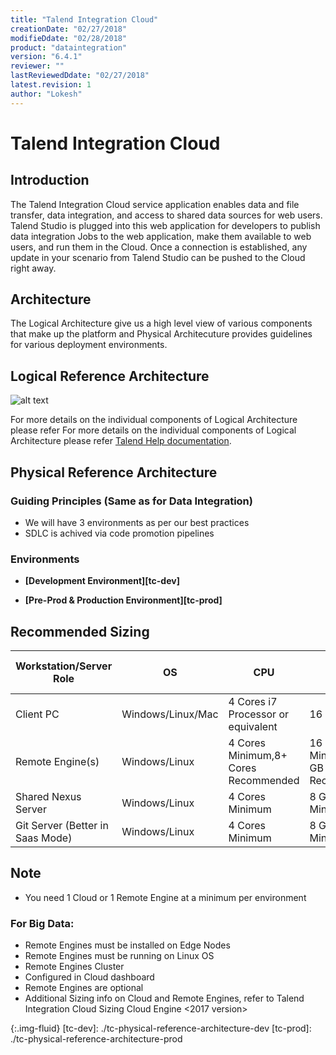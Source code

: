 ```yaml
---
title: "Talend Integration Cloud"
creationDate: "02/27/2018"
modifieDdate: "02/28/2018"
product: "dataintegration"
version: "6.4.1"
reviewer: ""
lastReviewedDdate: "02/27/2018"
latest.revision: 1
author: "Lokesh"
---
```

# Talend Integration Cloud

## Introduction

The Talend Integration Cloud service application enables data and file transfer, data integration, and access to shared data sources for web users. Talend Studio is plugged into this web application for developers to publish data integration Jobs to the web application, make them available to web users, and run them in the Cloud. Once a connection is established, any update in your scenario from Talend Studio can be pushed to the Cloud right away.

## Architecture

The Logical Architecture give us a high level view of various components that make up the platform and Physical Architecuture provides guidelines for various deployment environments.

## Logical Reference Architecture

![alt text][Logical Architecture]

For more details on the individual components of Logical Architecture please refer For more details on the individual components of Logical Architecture please refer <a href="https://help.talend.com/reader/xMKe8U4ggRRAlmi97fpXxg/AUsVGExbYMAX_kDGRskD6w" target="_blank">Talend Help documentation</a>.

## Physical Reference Architecture

### Guiding Principles (Same as for Data Integration)
- We will have 3 environments as per our best practices
- SDLC is achived via code promotion pipelines

### Environments

- **[Development Environment][tc-dev]**

- **[Pre-Prod & Production Environment][tc-prod]**


## Recommended Sizing

Workstation/Server Role|OS|CPU|RAM|SSD Disk Size
--- | --- | --- | --- | ---
Client PC|Windows/Linux/Mac|4 Cores i7 Processor or equivalent|16 GB|500 GB
Remote Engine(s)|Windows/Linux|4 Cores Minimum,8+ Cores Recommended|16 GB RAM Minimum,128 GB Recommended|300+ GB
Shared Nexus Server|Windows/Linux|4 Cores Minimum|8 GB RAM Minimum|300+ GB
Git Server (Better in Saas Mode)|Windows/Linux|4 Cores Minimum|8 GB RAM Minimum|50+ GB

## Note
- You need 1 Cloud or 1 Remote Engine at a minimum per environment

### For Big Data:
- Remote Engines must be installed on Edge Nodes
- Remote Engines must be running on Linux OS
- Remote Engines Cluster
- Configured in Cloud dashboard
- Remote Engines are optional
- Additional Sizing info on Cloud and Remote Engines, refer to Talend Integration Cloud Sizing Cloud Engine <2017 version>

<!-- links -->

[Logical Architecture]: https://help.talend.com/api/fluidtopicsclient/resources/aZcggahzbsJ7hCacqBNnog/content "Talend Integration Cloud"
{:.img-fluid}
[tc-dev]: ./tc-physical-reference-architecture-dev
[tc-prod]: ./tc-physical-reference-architecture-prod
